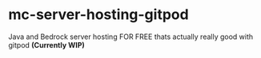 # mc-server-hosting-gitpod
Java and Bedrock server hosting FOR FREE thats actually really good with gitpod
**(Currently WIP)**
